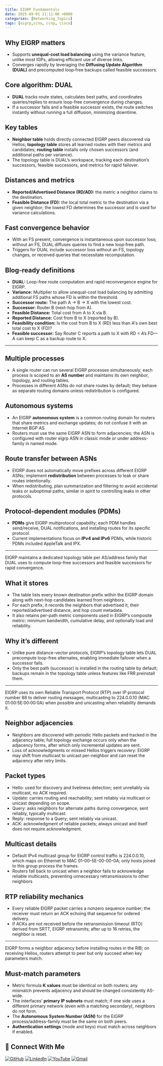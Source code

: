 ```yaml
---
title: EIGRP Fundamentals
date: 2025-09-01 11:11:00 +0000
categories: [Networking_Topics]
tags: [eigrp,ccna, ccnp, cisco]
---
```


## Why EIGRP matters

- Supports **unequal-cost load balancing** using the variance feature, unlike most IGPs, allowing efficient use of diverse links.
- Converges rapidly by leveraging the **Diffusing Update Algorithm (DUAL)** and precomputed loop‑free backups called feasible successors.

## Core algorithm: DUAL

- **DUAL** tracks route states, calculates best paths, and coordinates queries/replies to ensure loop-free convergence during changes.
- If a successor fails and a feasible successor exists, the route switches instantly without running a full diffusion, minimizing downtime.

## Key tables

- **Neighbor table** holds directly connected EIGRP peers discovered via Hellos; **topology table** stores all learned routes with their metrics and candidates; **routing table** installs only chosen successors (and additional paths per variance).
- The topology table is DUAL’s workspace, tracking each destination’s successors, feasible successors, and metrics for rapid failover.

## Distances and metrics

- **Reported/Advertised Distance (RD/AD):** the metric a neighbor claims to the destination.
- **Feasible Distance (FD):** the local total metric to the destination via a given neighbor; the lowest FD determines the successor and is used for variance calculations.

## Fast convergence behavior

- With an FS present, convergence is instantaneous upon successor loss; without an FS, DUAL diffuses queries to find a new loop‑free path.
- Triggers for DUAL include successor loss without an FS, topology changes, or received queries that necessitate recomputation.

## Blog-ready definitions

- **DUAL:** Loop-free route computation and rapid reconvergence engine for EIGRP.
- **Variance:** Multiplier to allow unequal-cost load balancing by admitting additional FS paths whose FD is within the threshold.
- **Successor route:** The path A → B → X with the lowest cost.
- **Successor:** Router B (next-hop from A).
- **Feasible Distance:** Total cost from A to X via B.
- **Reported Distance:** Cost from B to X (reported by B).
- **Feasibility condition:** Is the cost from B to X (RD) less than A's own best total cost to X (FD)?
- **Feasible successor:** Say Router C reports a path to X with RD < A’s FD—A can keep C as a backup route to X.

---

## Multiple processes

- A single router can run several EIGRP processes simultaneously; each process is scoped to an **AS number** and maintains its own neighbor, topology, and routing tables.
- Processes in different ASNs do not share routes by default; they behave as separate routing domains unless redistribution is configured.

## Autonomous systems

- An EIGRP **autonomous system** is a common routing domain for routers that share metrics and exchange updates; do not confuse it with an Internet BGP AS.
- Routers must use the same EIGRP ASN to form adjacencies; the ASN is configured with router eigrp ASN in classic mode or under address-family in named mode.

## Route transfer between ASNs

- EIGRP does not automatically move prefixes across different EIGRP ASNs; implement **redistribution** between processes to leak or share routes intentionally.
- When redistributing, plan summarization and filtering to avoid accidental leaks or suboptimal paths, similar in spirit to controlling leaks in other protocols.

## Protocol-dependent modules (PDMs)

- **PDMs** give EIGRP multiprotocol capability; each PDM handles send/receive, DUAL notifications, and installing routes for its specific protocol.
- Current implementations focus on **IPv4 and IPv6** PDMs, while historic PDMs included AppleTalk and IPX.

---

EIGRP maintains a dedicated topology table per AS/address family that DUAL uses to compute loop-free successors and feasible successors for rapid convergence.

## What it stores

- The table lists every known destination prefix within the EIGRP domain along with next-hop candidates learned from neighbors.
- For each prefix, it records the neighbors that advertised it, their reported/advertised distance, and hop count metadata.
- It also retains per-path metric components used in EIGRP’s composite metric: minimum bandwidth, cumulative delay, and optionally load and reliability.

## Why it’s different

- Unlike pure distance-vector protocols, EIGRP’s topology table lets DUAL precompute loop-free alternates, enabling immediate failover when a successor fails.
- Only the best path (successor) is installed in the routing table by default; backups remain in the topology table unless features like FRR preinstall them.

---

EIGRP uses its own Reliable Transport Protocol (RTP) over IP protocol number 88 to deliver routing messages, multicasting to 224.0.0.10 (MAC 01:00:5E:00:00:0A) when possible and unicasting when reliability demands it.

## Neighbor adjacencies

- Neighbors are discovered with periodic Hello packets and tracked in the adjacency table; full topology exchange occurs only when the adjacency forms, after which only incremental updates are sent.
- Loss of acknowledgments or missed Hellos triggers recovery: EIGRP may shift from multicast to unicast per-neighbor and can reset the adjacency after retry limits.

## Packet types

- Hello: used for discovery and liveliness detection; sent unreliably via multicast, no ACK required.
- Update: carries routing and reachability; sent reliably via multicast or unicast depending on scope.
- Query: asks neighbors for alternate paths during convergence; sent reliably, typically multicast.
- Reply: response to a Query; sent reliably via unicast.
- ACK: acknowledgment of reliable packets; always unicast and itself does not require acknowledgment.

## Multicast details

- Default IPv4 multicast group for EIGRP control traffic is 224.0.0.10, which maps on Ethernet to MAC 01-00-5E-00-00-0A; only hosts joined to this group process the frames.
- Routers fall back to unicast when a neighbor fails to acknowledge reliable multicasts, preventing unnecessary retransmissions to other neighbors

## RTP reliability mechanics

- Every reliable EIGRP packet carries a nonzero sequence number; the receiver must return an ACK echoing that sequence for ordered delivery.
- If ACKs are not received before the retransmission timeout (RTO) derived from SRTT, EIGRP retransmits; after up to 16 retries, the neighbor is reset.

---

EIGRP forms a neighbor adjacency before installing routes in the RIB; on receiving Hellos, routers attempt to peer but only succeed when key parameters match.

## Must-match parameters

- Metric formula **K values** must be identical on both routers; any mismatch prevents adjacency and should be changed consistently AS-wide.
- The interfaces’ **primary IP subnets** must match; if one side uses a different primary network (even with a matching secondary), neighbors do not form.
- The **Autonomous System Number (ASN)** for the EIGRP process/address-family must be the same on both peers.
- **Authentication settings** (mode and keys) must match across neighbors if enabled.


## 🙌 Connect With Me

[![GitHub](https://img.shields.io/badge/GitHub-Profile-black?style=for-the-badge&logo=github)](https://github.com/Ntwork-Beginner)
[![LinkedIn](https://img.shields.io/badge/LinkedIn-Connect-blue?style=for-the-badge&logo=linkedin)](https://www.linkedin.com/in/ntworkbeginner/)
[![YouTube](https://img.shields.io/badge/YouTube-Subscribe-red?style=for-the-badge&logo=youtube)](https://www.youtube.com/@Ntwork_Beginner)
[![Gmail](https://img.shields.io/badge/Gmail-Mail-red?style=for-the-badge&logo=gmail)](mailto:your.bittudhillon011@gmail.com)
